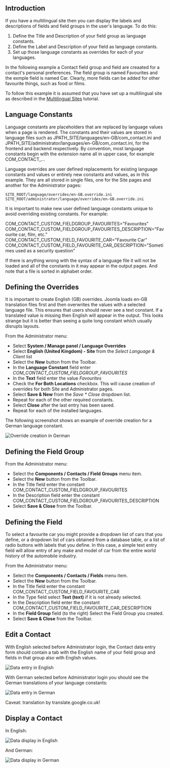 <!-- Filename: J3.x:Adding_custom_fields/Multilingual_Sites / Display title: Multilingual Sites -->

## Introduction

If you have a multilingual site then you can display the labels and
descriptions of fields and field groups in the user's language. To do this:

1.  Define the Title and Description of your field group as language constants.
2.  Define the Label and Description of your field as language constants.
3.  Set up those language constants as overrides for each of your languages.

In the following example a Contact field group and field are creaated for a
contact's personal preferences. The field group is named Favourites and  the
exmple field is named Car. Clearly, more fields can be added for other
favourite things, such as food or films.

To follow this example it is assumed that you have set up a multilingual site
as described in the [Multilingual Sites](jdocmanual?article=user/languages/setup-a-multilingual-site)
tutorial.

## Language Constants

Language constants are placeholders that are replaced by language values when
a page is rendered. The constants and their values are stored in language
files such as JPATH_SITE/languages/en-GB/com_contact.ini and
JPATH_SITE/administrator/languages/en-GB/com_contact.ini, for the frontend and
backend respectively. By convention, most language constants begin with the
extension name all in upper case, for example COM_CONTACT_...

Language overrides are user defined replacements for existing language
constants and values or entirely new constants and values, as in this example.
They are all stored in single files, one for the Site pages and another for the
Administrator pages:
```
SITE_ROOT/language/overrides/en-GB.override.ini
SITE_ROOT/administrator/language/overrides/en-GB.override.ini
```
It is important to make new user defined language constants unique to avoid
overriding existing constants. For example:

COM_CONTACT_CUSTOM_FIELDGROUP_FAVOURITES="Favourites"
COM_CONTACT_CUSTOM_FIELDGROUP_FAVOURITES_DESCRIPTION="Favourite car, film, etc."
COM_CONTACT_CUSTOM_FIELD_FAVOURITE_CAR="Favourite Car"
COM_CONTACT_CUSTOM_FIELD_FAVOURITE_CAR_DESCRIPTION="Sometimes used as a security question"

If there is anything wrong with the syntax of a language file it will not
be loaded and all of the constants in it may appear in the output pages. And
note that a file is sorted in alphabet order.

## Defining the Overrides

It is important to create English (GB) overrides. Joomla loads en-GB translation
files first and then overwrites the values with a selected language file. This
ensures that users should never see a text constant. If a translated value is
missing then English will appear in the output. This looks strange but it is
better than seeing a quite long constant which usually disrupts layouts.

From the Administrator menu:

* Select **System / Manage panel / Language Overrides**
* Select **English (United Kingdom) - Site** from the *Select Language & Client* list
* Select the **New** button from the Toolbar.
* In the **Language Constant** field enter *COM_CONTACT_CUSTOM_FIELDGROUP_FAVOURITES*
* In the **Text** field enter the value *Favourites*
* Check the **For Both Locations** checkbox. This will cause creation of
overrides for both Site and Administrator pages.
* Select **Save & New** from the *Save * Close* dropdown list.
* Repeat for each of the other required constants.
* Select **Close** after the last entry has been saved.
* Repeat for each of the installed languages.

The following screenshot shows an example of override creation for a German
language constant.

![Override creation in German](../../../en/images/fields/fields-overrides-creation-de.png)

## Defining the Field Group

From the Administrator menu:

* Select the **Components / Contacts / Field Groups** menu item.
* Select the **New** button from the Toolbar.
* In the Title field enter the constant COM_CONTACT_CUSTOM_FIELDGROUP_FAVOURITES
* In the Description field enter the constant COM_CONTACT_CUSTOM_FIELDGROUP_FAVOURITES_DESCRIPTION
* Select **Save & Close** from the Toolbar.

## Defining the Field

To select a favourite car you might provide a dropdown list of cars that you
define, or a dropdown list of cars obtained from a database table, or a list
of radio buttons with labels that you define. In this case, a simple text
entry field will allow entry of any make and model of car from the entire
world history of the automobile industry.

From the Administrator menu:

* Select the **Components / Contacts / Fields** menu item.
* Select the **New** button from the Toolbar.
* In the Title field enter the constant COM_CONTACT_CUSTOM_FIELD_FAVOURITE_CAR
* In the Type field select **Text (text)** if it is not already selected.
* In the Description field enter the constant COM_CONTACT_CUSTOM_FIELD_FAVOURITE_CAR_DESCRIPTION
* In the **Field Group** field (to the right) Select the Field Group you created.
* Select **Save & Close** from the Toolbar.

## Edit a Contact

With English selected before Administrator login, the Contact data entry
form should contain a tab with the English name of your field group and
fields in that group also with English values.

![Data entry in English](../../../en/images/fields/fields-overrides-entry.png)

With German selected before Administrator login you should see the German
translations of your language constants:

![Data entry in German](../../../en/images/fields/fields-overrides-entry-de.png)

Caveat: translation by translate.google.co.uk!

## Display a Contact

In English:

![Data display in English](../../../en/images/fields/fields-overrides-display.png)

And German:

![Data display in German](../../../en/images/fields/fields-overrides-display-de.png)
